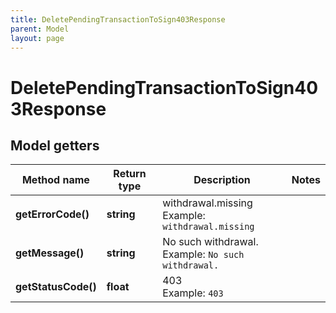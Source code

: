 ```yaml
---
title: DeletePendingTransactionToSign403Response
parent: Model
layout: page
---
```


# DeletePendingTransactionToSign403Response

## Model getters

Method name | Return type | Description | Notes
------------ | ------------- | ------------- | -------------
**getErrorCode()** | **string** | withdrawal.missing <br>Example: `withdrawal.missing` |
**getMessage()** | **string** | No such withdrawal. <br>Example: `No such withdrawal.` |
**getStatusCode()** | **float** | 403 <br>Example: `403` |

